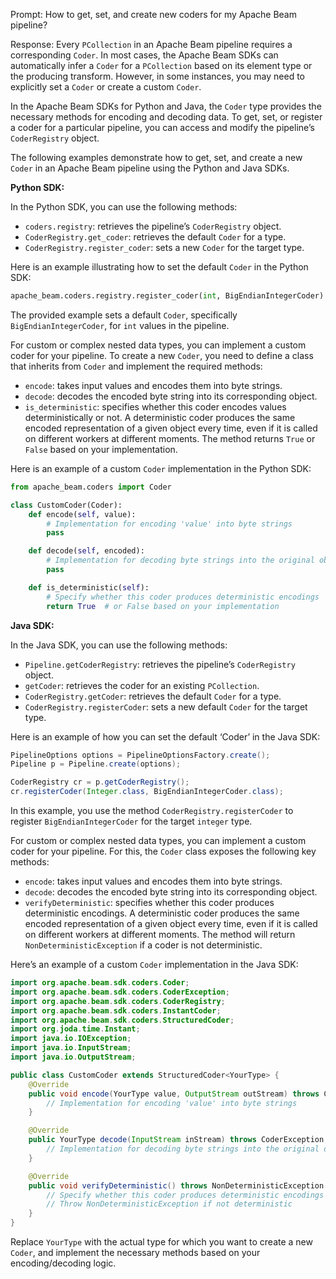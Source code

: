 Prompt:
How to get, set, and create new coders for my Apache Beam pipeline?

Response:
Every `PCollection` in an Apache Beam pipeline requires a corresponding `Coder`. In most cases, the Apache Beam SDKs can automatically infer a `Coder` for a `PCollection` based on its element type or the producing transform. However, in some instances, you may need to explicitly set a `Coder` or create a custom `Coder`.

In the Apache Beam SDKs for Python and Java, the `Coder` type provides the necessary methods for encoding and decoding data. To get, set, or register a coder for a particular pipeline, you can access and modify the pipeline’s `CoderRegistry` object.

The following examples demonstrate how to get, set, and create a new `Coder` in an Apache Beam pipeline using the Python and Java SDKs.

**Python SDK:**

In the Python SDK, you can use the following methods:
* `coders.registry`: retrieves the pipeline’s `CoderRegistry` object.
* `CoderRegistry.get_coder`: retrieves the default `Coder` for a type.
* `CoderRegistry.register_coder`: sets a new `Coder` for the target type.

Here is an example illustrating how to set the default `Coder` in the Python SDK:

```python
apache_beam.coders.registry.register_coder(int, BigEndianIntegerCoder)
```

The provided example sets a default `Coder`, specifically `BigEndianIntegerCoder`, for `int` values in the pipeline.

For custom or complex nested data types, you can implement a custom coder for your pipeline. To create a new `Coder`, you need to define a class that inherits from `Coder` and implement the required methods:
* `encode`: takes input values and encodes them into byte strings.
* `decode`: decodes the encoded byte string into its corresponding object.
* `is_deterministic`: specifies whether this coder encodes values deterministically or not. A deterministic coder produces the same encoded representation of a given object every time, even if it is called on different workers at different moments. The method returns `True` or `False` based on your implementation.

Here is an example of a custom `Coder` implementation in the Python SDK:

```python
from apache_beam.coders import Coder

class CustomCoder(Coder):
    def encode(self, value):
        # Implementation for encoding 'value' into byte strings
        pass

    def decode(self, encoded):
        # Implementation for decoding byte strings into the original object
        pass

    def is_deterministic(self):
        # Specify whether this coder produces deterministic encodings
        return True  # or False based on your implementation
```

**Java SDK:**

In the Java SDK, you can use the following methods:
* `Pipeline.getCoderRegistry`: retrieves the pipeline’s `CoderRegistry` object.
* `getCoder`: retrieves the coder for an existing `PCollection`.
* `CoderRegistry.getCoder`: retrieves the default `Coder` for a type.
* `CoderRegistry.registerCoder`: sets a new default `Coder` for the target type.

Here is an example of how you can set the default ‘Coder’ in the Java SDK:

```java
PipelineOptions options = PipelineOptionsFactory.create();
Pipeline p = Pipeline.create(options);

CoderRegistry cr = p.getCoderRegistry();
cr.registerCoder(Integer.class, BigEndianIntegerCoder.class);
```

In this example, you use the method `CoderRegistry.registerCoder` to register `BigEndianIntegerCoder` for the target `integer` type.

For custom or complex nested data types, you can implement a custom coder for your pipeline. For this, the `Coder` class exposes the following key methods:
* `encode`: takes input values and encodes them into byte strings.
* `decode`: decodes the encoded byte string into its corresponding object.
* `verifyDeterministic`: specifies whether this coder produces deterministic encodings. A deterministic coder produces the same encoded representation of a given object every time, even if it is called on different workers at different moments. The method will return `NonDeterministicException` if a coder is not deterministic.

Here’s an example of a custom `Coder` implementation in the Java SDK:

```java
import org.apache.beam.sdk.coders.Coder;
import org.apache.beam.sdk.coders.CoderException;
import org.apache.beam.sdk.coders.CoderRegistry;
import org.apache.beam.sdk.coders.InstantCoder;
import org.apache.beam.sdk.coders.StructuredCoder;
import org.joda.time.Instant;
import java.io.IOException;
import java.io.InputStream;
import java.io.OutputStream;

public class CustomCoder extends StructuredCoder<YourType> {
    @Override
    public void encode(YourType value, OutputStream outStream) throws CoderException, IOException {
        // Implementation for encoding 'value' into byte strings
    }

    @Override
    public YourType decode(InputStream inStream) throws CoderException, IOException {
        // Implementation for decoding byte strings into the original object
    }

    @Override
    public void verifyDeterministic() throws NonDeterministicException {
        // Specify whether this coder produces deterministic encodings
        // Throw NonDeterministicException if not deterministic
    }
}
```

Replace `YourType` with the actual type for which you want to create a new `Coder`, and implement the necessary methods based on your encoding/decoding logic.

